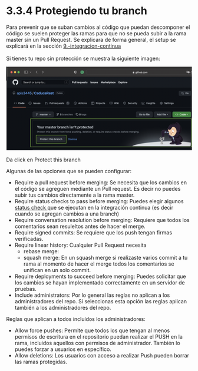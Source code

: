 # 3.3.4 Protegiendo tu branch

Para prevenir que se suban cambios al código que puedan descomponer el código se suelen proteger las ramas para que no se pueda subir a la rama master sin un Pull Request. Se explicara de forma general, el setup se explicará en la sección [9.-integracion-continua](../../../9.-integracion-continua/ "mention")\
\
Si tienes tu repo sin protección se muestra la siguiente imagen:

![](<../../../.gitbook/assets/image (11).png>)

Da click en Protect this branch

Algunas de las opciones que se pueden configurar:

* Require a pull request before merging: Se necesita que los cambios en el código se agreguen mediante un Pull request. Es decir no puedes subir tus cambios directamente a la rama master.
* Require status checks to pass before merging: Puedes elegir algunos [status check ](https://docs.github.com/en/pull-requests/collaborating-with-pull-requests/collaborating-on-repositories-with-code-quality-features/about-status-checks)que se ejecutan en la integración continua (es decir cuando se agregan cambios a una branch)
* Require conversation resolution before merging: Requiere que todos los comentarios sean resuleltos antes de hacer el merge.&#x20;
* Require signed commits: Se requiere que los push tengan firmas verificadas.
* Require linear history: Cualquier Pull Request necesita&#x20;
  * rebase merge:&#x20;
  * squash merge: En un squash merge si realizaste varios commit a tu rama al momento de hacer el merge todos los comentarios se unifican en un solo commit.
* Require deployments to succeed before merging: Puedes solicitar que los cambios se hayan implementado correctamente en un servidor de pruebas.
* Include administrators: Por lo general las reglas no aplican a los administradores del repo. Si seleccionas esta opción las reglas aplican también a los administradores del repo.&#x20;

Reglas que aplican a todos incluídos los administradores:

* Allow force pushes: Permite que todos los que tengan al menos permisos de escritura en el repositorio puedan realizar el PUSH en la rama, incluidos aquellos con permisos de administrador. También lo puedes forzar a usuarios en específico.&#x20;
* Allow deletions: Los usuarios con acceso a realizar Push pueden borrar las ramas protegidas.
